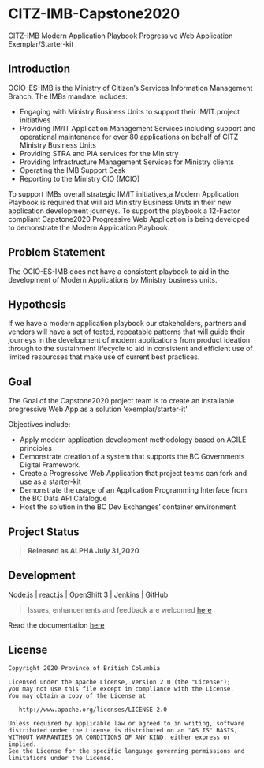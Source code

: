 # CITZ-IMB-Capstone2020

CITZ-IMB Modern Application Playbook Progressive Web Application Exemplar/Starter-kit

## Introduction

OCIO-ES-IMB is the Ministry of Citizen’s Services Information Management Branch. The IMBs mandate includes:

- Engaging with Ministry Business Units to support their IM/IT project initiatives
- Providing IM/IT Application Management Services including support and operational maintenance for over 80 applications on behalf of CITZ Ministry Business Units 
- Providing STRA and PIA services for the Ministry
- Providing Infrastructure Management Services for Ministry clients
- Operating the IMB Support Desk
- Reporting to the Ministry CIO (MCIO)

To support IMBs overall strategic IM/IT initiatives,a Modern Application Playbook is required that will aid Ministry Business Units in their new application development journeys. To support the playbook a 12-Factor compliant Capstone2020 Progressive Web Application is being developed to demonstrate the Modern Application Playbook.

## Problem Statement

The OCIO-ES-IMB does not have a consistent playbook to aid in the development of Modern Applications by Ministry business units.

## Hypothesis

If we have a modern application playbook our stakeholders, partners and vendors will have a set of tested, repeatable patterns that will guide their journeys in the development of modern applications from product ideation through to the sustainment lifecycle to aid in consistent and efficient use of limited resourcses that make use of current best practices.

## Goal

The Goal of the Capstone2020 project team is to create an installable progressive Web App as a solution 'exemplar/starter-it'

Objectives include:

- Apply modern application development methodology based on AGILE principles
- Demonstrate creation of a system that supports the BC Governments Digital Framework.
- Create a Progressive Web Application that project teams can fork and use as a starter-kit
- Demonstrate the usage of an Application Programming Interface  from the BC Data API Catalogue
- Host the solution in the BC Dev Exchanges’ container environment


## Project Status

> **Released as ALPHA July 31,2020**

## Development

Node.js | react.js | OpenShift 3 | Jenkins |  GitHub 

> Issues, enhancements and feedback are welcomed [here](https://github.com/bcgov/CITZ-IMB-Capstone2020/issues)

Read the documentation [here](https://github.com/bcgov/CITZ-IMB-Capstone2020/blob/master/docs/Solution%20Readme.md)

## License

```
Copyright 2020 Province of British Columbia

Licensed under the Apache License, Version 2.0 (the "License");
you may not use this file except in compliance with the License.
You may obtain a copy of the License at

   http://www.apache.org/licenses/LICENSE-2.0

Unless required by applicable law or agreed to in writing, software
distributed under the License is distributed on an "AS IS" BASIS,
WITHOUT WARRANTIES OR CONDITIONS OF ANY KIND, either express or implied.
See the License for the specific language governing permissions and
limitations under the License.
```
